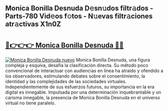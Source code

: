 ## Monica Bonilla Desnuda D𝚎sn𝚞dos filtr𝚊dos - Parts-780 Vid𝚎os f𝚘tos - N𝚞evas filtr𝚊ciones atr𝚊ctivas X1n0Z

# <h2><a href="http://mb3tsvh.tromn.icu/?c=Monica+Bonilla+Desnuda">🔗👉👉👉 Monica Bonilla Desnuda 🔗🔗</a></h2>

[![Monica Bonilla Desnuda nuevo](https://i.imgur.com/pEAQMta.gif)](http://mb3tsvh.tromn.icu/?c=Monica+Bonilla+Desnuda)
Monica Bonilla Desnuda, una figura compleja y esquiva, desafía la clasificación directa. Su método poco convencional de interactuar con audiencias en línea ha atraído y ofendido a los observadores, estimulando debates sobre el consentimiento, la identidad y las complejidades de las sociedades virtuales. Independientemente de sus esfuerzos futuros, su importancia en la era digital es innegable. Impulsada por una determinación inquebrantable y un carisma innegable, la presencia de Monica Bonilla Desnuda en el universo virtual no tiene paralelo.
